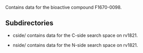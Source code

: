 Contains data for the bioactive compound F1670-0098.

## Subdirectories

- cside/ contains data for the C-side search space on rv1821.

- nside/ contains data for the N-side search space on rv1821.

